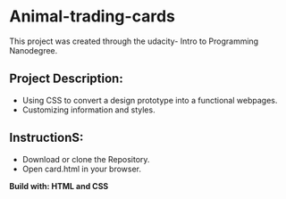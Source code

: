 # Animal-trading-cards

This project was created through the udacity- Intro to Programming Nanodegree.

## Project Description:
- Using CSS to convert a design prototype into a functional webpages.
- Customizing information and styles.

## InstructionS:
- Download or clone the Repository.
- Open card.html in your browser. 

**Build with: HTML and CSS**
